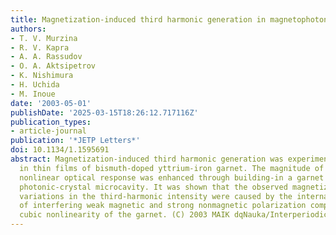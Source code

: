 ```yaml
---
title: Magnetization-induced third harmonic generation in magnetophotonic microcavities
authors:
- T. V. Murzina
- R. V. Kapra
- A. A. Rassudov
- O. A. Aktsipetrov
- K. Nishimura
- H. Uchida
- M. Inoue
date: '2003-05-01'
publishDate: '2025-03-15T18:26:12.717116Z'
publication_types:
- article-journal
publication: '*JETP Letters*'
doi: 10.1134/1.1595691
abstract: Magnetization-induced third harmonic generation was experimentally observed
  in thin films of bismuth-doped yttrium-iron garnet. The magnitude of magnetization-induced
  nonlinear optical response was enhanced through building-in a garnet film into a
  photonic-crystal microcavity. It was shown that the observed magnetization-induced
  variations in the third-harmonic intensity were caused by the internal homodyne
  of interfering weak magnetic and strong nonmagnetic polarization components of the
  cubic nonlinearity of the garnet. (C) 2003 MAIK dqNauka/Interperiodicadq.
---
```


